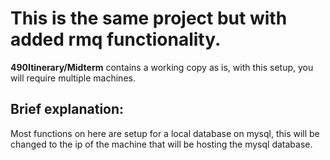 # This is the same project but with added rmq functionality.

**490Itinerary/Midterm**  contains a working copy as is, with this setup, you will require multiple machines.

## Brief explanation:

Most functions on here are setup for a local database on mysql, this will be changed to the ip of the machine that will be hosting the mysql database.
